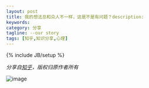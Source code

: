 ```yaml
---
layout: post
title: 我的想法总和众人不一样，这是不是有问题？description: 
keywords: 
category: 分享
tagline: --our story
tags: [知乎,知识分享,心理]
---
```

{% include JB/setup %}

*分享自[知乎](http://www.zhihu.com/question/20537280)，版权归原作者所有*

![image](http://class.jackiekuo.com/images/20140521001.jpg)